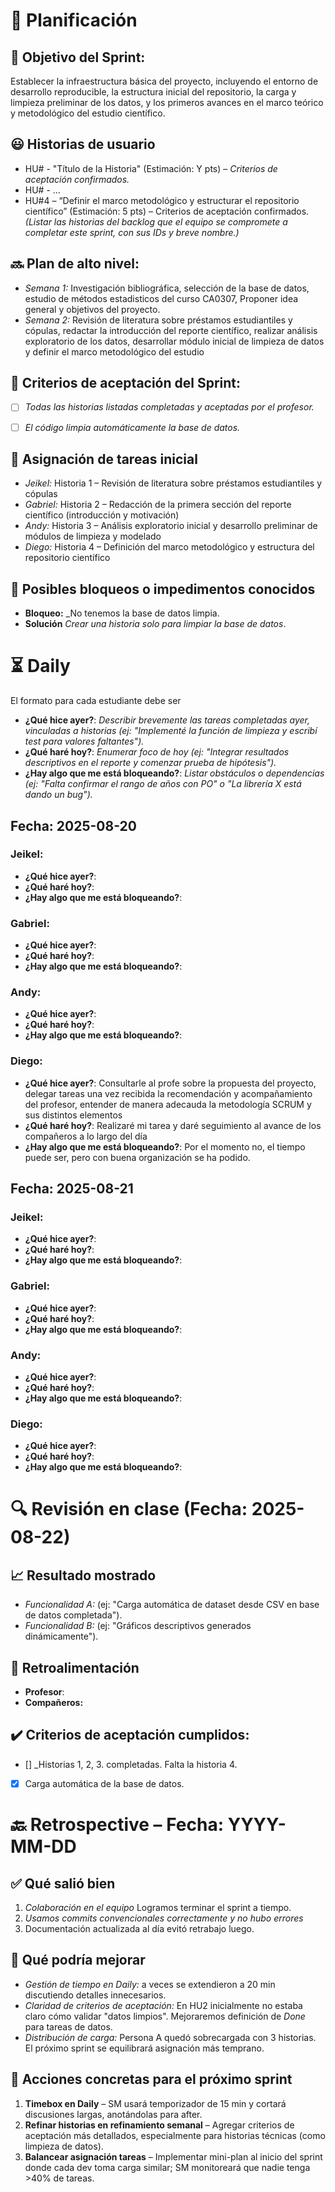 # 📆  Planificación

## 🎯  Objetivo del Sprint:

 Establecer la infraestructura básica del proyecto, incluyendo el entorno de desarrollo reproducible, la estructura inicial del repositorio, la carga y limpieza preliminar de los datos, y los primeros avances en el marco teórico y metodológico del estudio científico.

## 😃  Historias de usuario

- HU# - "Título de la Historia" (Estimación: Y pts) – *Criterios de aceptación confirmados.*
- HU# - ...
- HU#4 – “Definir el marco metodológico y estructurar el repositorio científico” (Estimación: 5 pts) – Criterios de aceptación confirmados.
*(Listar las historias del backlog que el equipo se compromete a completar este sprint, con sus IDs y breve nombre.)*



## 🔜  Plan de alto nivel:
- *Semana 1:* Investigación bibliográfica, selección de la base de datos, estudio de métodos estadisticos del curso CA0307, Proponer idea general y objetivos del proyecto.
- *Semana 2:* Revisión de literatura sobre préstamos estudiantiles y cópulas, redactar la introducción del reporte científico, realizar análisis exploratorio de los datos, desarrollar módulo inicial de limpieza de datos y definir el marco metodológico del estudio

## 🥇  Criterios de aceptación del Sprint:
- [ ] _Todas las historias listadas completadas y aceptadas por el profesor._
- [ ] _El código limpia automáticamente la base de datos._


## 📌  Asignación de tareas inicial

- *Jeikel:* Historia 1 – Revisión de literatura sobre préstamos estudiantiles y cópulas
- *Gabriel:* Historia 2 – Redacción de la primera sección del reporte científico (introducción y motivación)
- *Andy:* Historia 3 – Análisis exploratorio inicial y desarrollo preliminar de módulos de limpieza y modelado
- *Diego:* Historia 4 – Definición del marco metodológico y estructura del repositorio científico

## 🚫 Posibles bloqueos o impedimentos conocidos

- **Bloqueo:** _No tenemos la base de datos limpia.
- **Solución** _Crear una historia solo para limpiar la base de datos_.




# ⏳  Daily

El formato para cada estudiante debe ser

- **¿Qué hice ayer?**: _Describir brevemente las tareas completadas ayer, vinculadas a historias (ej: "Implementé la función de limpieza y escribí test para valores faltantes")._
- **¿Qué haré hoy?**: _Enumerar foco de hoy (ej: "Integrar resultados descriptivos en el reporte y comenzar prueba de hipótesis")._
- **¿Hay algo que me está bloqueando?**: _Listar obstáculos o dependencias (ej: "Falta confirmar el rango de años con PO" o "La librería X está dando un bug")._



##  Fecha: 2025-08-20

### Jeikel:
- **¿Qué hice ayer?**:
- **¿Qué haré hoy?**:
- **¿Hay algo que me está bloqueando?**:

### Gabriel:
- **¿Qué hice ayer?**:
- **¿Qué haré hoy?**:
- **¿Hay algo que me está bloqueando?**:

### Andy:
- **¿Qué hice ayer?**:
- **¿Qué haré hoy?**:
- **¿Hay algo que me está bloqueando?**:

### Diego:
- **¿Qué hice ayer?**: Consultarle al profe sobre la propuesta del proyecto, delegar tareas una vez recibida la recomendación y acompañamiento del profesor, entender de manera adecauda la metodología SCRUM y sus distintos elementos
- **¿Qué haré hoy?**: Realizaré mi tarea y daré seguimiento al avance de los compañeros a lo largo del día
- **¿Hay algo que me está bloqueando?**: Por el momento no, el tiempo puede ser, pero con buena organización se ha podido.

##  Fecha: 2025-08-21

### Jeikel:
- **¿Qué hice ayer?**:
- **¿Qué haré hoy?**:
- **¿Hay algo que me está bloqueando?**:

### Gabriel:
- **¿Qué hice ayer?**:
- **¿Qué haré hoy?**:
- **¿Hay algo que me está bloqueando?**:

### Andy:
- **¿Qué hice ayer?**:
- **¿Qué haré hoy?**:
- **¿Hay algo que me está bloqueando?**:

### Diego:
- **¿Qué hice ayer?**:
- **¿Qué haré hoy?**:
- **¿Hay algo que me está bloqueando?**:



# 🔍   Revisión en clase (Fecha: 2025-08-22)



## 📈  Resultado mostrado

- *Funcionalidad A:* (ej: "Carga automática de dataset desde CSV en base de datos completada").
- *Funcionalidad B:* (ej: "Gráficos descriptivos generados dinámicamente").


## :arrows_counterclockwise:  Retroalimentación

- **Profesor**:
- **Compañeros:**


## ✔️  Criterios de aceptación cumplidos:
- [] _Historias 1, 2, 3. completadas. Falta la historia 4.
- [x] Carga automática de la base de datos.


# 🔙  Retrospective – Fecha: YYYY-MM-DD

## :white_check_mark: Qué salió bien
1.  _Colaboración en el equipo_ Logramos terminar el sprint a tiempo.
1.  _Usamos commits convencionales correctamente y no hubo errores_
1.  Documentación actualizada al día evitó retrabajo luego.



## :no_good: Qué podría mejorar

- _Gestión de tiempo en Daily:_ a veces se extendieron a 20 min discutiendo detalles innecesarios.
- _Claridad de criterios de aceptación:_ En HU2 inicialmente no estaba claro cómo validar "datos limpios". Mejoraremos definición de *Done* para tareas de datos.
- _Distribución de carga:_ Persona A quedó sobrecargada con 3 historias. El próximo sprint se equilibrará asignación más temprano.


## :pencil: Acciones concretas  para el próximo sprint
1. **Timebox en Daily** – SM usará temporizador de 15 min y cortará discusiones largas, anotándolas para after.
2. **Refinar historias en refinamiento semanal** – Agregar criterios de aceptación más detallados, especialmente para historias técnicas (como limpieza de datos).
3. **Balancear asignación tareas** – Implementar mini-plan al inicio del sprint donde cada dev toma carga similar; SM monitoreará que nadie tenga >40% de tareas.
